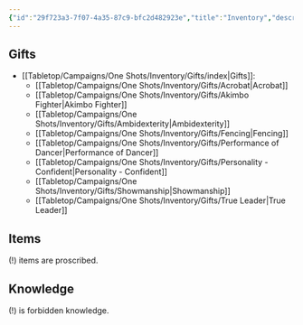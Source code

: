 ```yaml
---
{"id":"29f723a3-7f07-4a35-87c9-bfc2d482923e","title":"Inventory","description":"Inventory overview.","publish":true,"date_created":"Tuesday, May 28th 2024, 3:05:17 pm","date_modified":"Monday, October 14th 2024, 2:22:10 am","editing_lock":true,"live_preview":true,"cssclasses":["mado-heading"],"PassFrontmatter":true}
---
```



## Gifts

- [[Tabletop/Campaigns/One Shots/Inventory/Gifts/index\|Gifts]]: 
    - [[Tabletop/Campaigns/One Shots/Inventory/Gifts/Acrobat\|Acrobat]]
    - [[Tabletop/Campaigns/One Shots/Inventory/Gifts/Akimbo Fighter\|Akimbo Fighter]]
    - [[Tabletop/Campaigns/One Shots/Inventory/Gifts/Ambidexterity\|Ambidexterity]]
    - [[Tabletop/Campaigns/One Shots/Inventory/Gifts/Fencing\|Fencing]]
    - [[Tabletop/Campaigns/One Shots/Inventory/Gifts/Performance of Dancer\|Performance of Dancer]]
    - [[Tabletop/Campaigns/One Shots/Inventory/Gifts/Personality - Confident\|Personality - Confident]]
    - [[Tabletop/Campaigns/One Shots/Inventory/Gifts/Showmanship\|Showmanship]]
    - [[Tabletop/Campaigns/One Shots/Inventory/Gifts/True Leader\|True Leader]]



## Items



(!) items are proscribed.

## Knowledge



(!) is forbidden knowledge.
